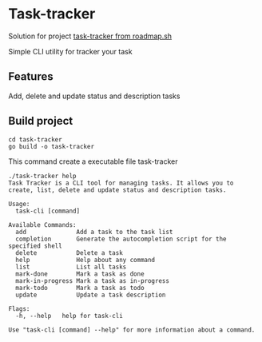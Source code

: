 # Task-tracker

Solution for project [task-tracker from roadmap.sh](https://roadmap.sh/projects/task-tracker)

Simple CLI utility for tracker your task

## Features

Add, delete and update status and description tasks

## Build project

```
cd task-tracker
go build -o task-tracker
```

This command create a executable file task-tracker

```
./task-tracker help
Task Tracker is a CLI tool for managing tasks. It allows you to create, list, delete and update status and description tasks.

Usage:
  task-cli [command]

Available Commands:
  add              Add a task to the task list
  completion       Generate the autocompletion script for the specified shell
  delete           Delete a task
  help             Help about any command
  list             List all tasks
  mark-done        Mark a task as done
  mark-in-progress Mark a task as in-progress
  mark-todo        Mark a task as todo
  update           Update a task description

Flags:
  -h, --help   help for task-cli

Use "task-cli [command] --help" for more information about a command.
```
